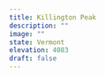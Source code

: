 ```yaml
---
title: Killington Peak 
description: ""
image: ""
state: Vermont
elevation: 4083 
draft: false
---
```

